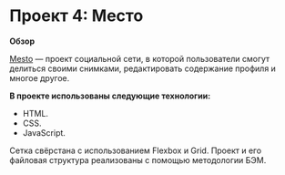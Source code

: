 # Проект 4: Место

**Обзор**

[Mesto](https://partycoxx.github.io/mesto/) — проект социальной сети, в которой пользователи смогут делиться своими снимками, редактировать содержание профиля и многое другое.  

**В проекте использованы следующие технологии:**
- HTML.
- CSS.
- JavaScript.

Сетка свёрстана с использованием Flexbox и Grid.
Проект и его файловая структура реализованы с помощью методологии БЭМ.